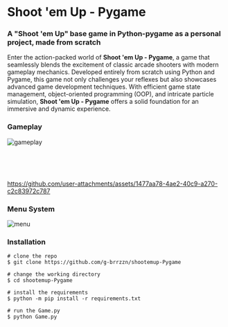 # Shoot 'em Up - Pygame

### A "Shoot 'em Up" base game in Python-pygame as a personal project, made from scratch
Enter the action-packed world of **Shoot 'em Up - Pygame**, a game that seamlessly blends the excitement of classic arcade shooters with modern gameplay mechanics. Developed entirely from scratch using Python and Pygame, this game not only challenges your reflexes but also showcases advanced game development techniques. With efficient game state management, object-oriented programming (OOP), and intricate particle simulation, **Shoot 'em Up - Pygame** offers a solid foundation for an immersive and dynamic experience.
### Gameplay

![gameplay](https://github.com/g-brrzzn/shootemup-Pygame/assets/136928835/87d6d3f1-56ae-44ba-a5a6-110fa7183f47)

</br></br>$~~~~~~~~~~~~~~~~~~~~~~~~~$

https://github.com/user-attachments/assets/1477aa78-4ae2-40c9-a270-c2c83972c787


### Menu System
![menu](https://github.com/user-attachments/assets/3a7961fc-99f8-4f58-a083-0681632fd78e)


### Installation

```console
# clone the repo
$ git clone https://github.com/g-brrzzn/shootemup-Pygame

# change the working directory
$ cd shootemup-Pygame

# install the requirements
$ python -m pip install -r requirements.txt

# run the Game.py
$ python Game.py
```

